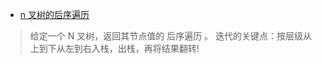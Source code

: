 * [n 叉树的后序遍历](https://leetcode-cn.com/problems/n-ary-tree-postorder-traversal/)
> 给定一个 N 叉树，返回其节点值的 后序遍历 。
> 迭代的关键点：按层级从上到下从左到右入栈，出栈，再将结果翻转!
